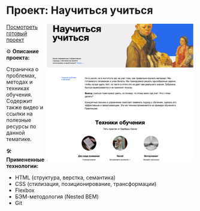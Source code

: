 # Проект: Научиться учиться
<img src="https://github.com/ds-sev/how-to-learn/blob/main/images/how_to_prewiev.png" width="400px" align="right"> 

[Посмотреть готовый проект](https://ds-sev.github.io/how-to-learn/)

⚙️ **Описание проекта:**

Страничка о проблемах, методах и техниках обучения. Содержит также видео и ссылки на полезные ресурсы по данной тематике.  

🛠️ **Примененные технологии:**

* HTML (структура, верстка, семантика)
* CSS (стилизация, позиционирование, трансформации)
* Flexbox
* БЭМ-методология (Nested BEM)
* Git
